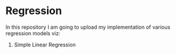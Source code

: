 # Regression
In this repository I am going to upload my implementation of various regression models viz:
1) Simple Linear Regression
